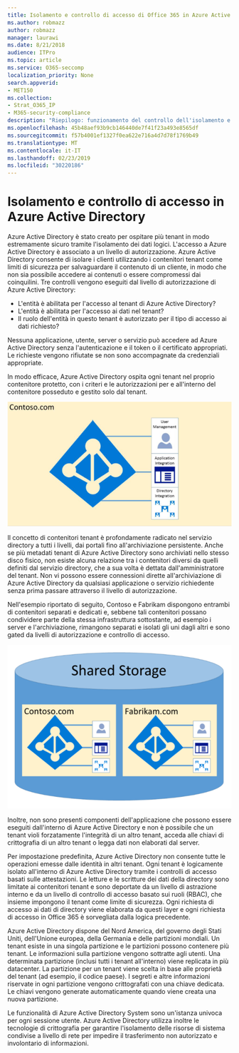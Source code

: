 ```yaml
---
title: Isolamento e controllo di accesso di Office 365 in Azure Active Directory
ms.author: robmazz
author: robmazz
manager: laurawi
ms.date: 8/21/2018
audience: ITPro
ms.topic: article
ms.service: O365-seccomp
localization_priority: None
search.appverid:
- MET150
ms.collection:
- Strat_O365_IP
- M365-security-compliance
description: "Riepilogo: funzionamento del controllo dell'isolamento e dell'accesso all'interno di Azure Active Directory."
ms.openlocfilehash: 45b48aef93b9cb146440de7f41f23a493e8565df
ms.sourcegitcommit: f57b4001ef1327f0ea622e716a4d7d78f1769b49
ms.translationtype: MT
ms.contentlocale: it-IT
ms.lasthandoff: 02/23/2019
ms.locfileid: "30220186"
---
```

# <a name="isolation-and-access-control-in-azure-active-directory"></a>Isolamento e controllo di accesso in Azure Active Directory

Azure Active Directory è stato creato per ospitare più tenant in modo estremamente sicuro tramite l'isolamento dei dati logici. L'accesso a Azure Active Directory è associato a un livello di autorizzazione. Azure Active Directory consente di isolare i clienti utilizzando i contenitori tenant come limiti di sicurezza per salvaguardare il contenuto di un cliente, in modo che non sia possibile accedere ai contenuti o essere compromessi dai coinquilini. Tre controlli vengono eseguiti dal livello di autorizzazione di Azure Active Directory:
- L'entità è abilitata per l'accesso al tenant di Azure Active Directory?
- L'entità è abilitata per l'accesso ai dati nel tenant?
- Il ruolo dell'entità in questo tenant è autorizzato per il tipo di accesso ai dati richiesto?

Nessuna applicazione, utente, server o servizio può accedere ad Azure Active Directory senza l'autenticazione e il token o il certificato appropriati. Le richieste vengono rifiutate se non sono accompagnate da credenziali appropriate.

In modo efficace, Azure Active Directory ospita ogni tenant nel proprio contenitore protetto, con i criteri e le autorizzazioni per e all'interno del contenitore posseduto e gestito solo dal tenant.
 
![Contenitore di Azure](media/office-365-isolation-azure-container.png)

Il concetto di contenitori tenant è profondamente radicato nel servizio directory a tutti i livelli, dai portali fino all'archiviazione persistente. Anche se più metadati tenant di Azure Active Directory sono archiviati nello stesso disco fisico, non esiste alcuna relazione tra i contenitori diversi da quelli definiti dal servizio directory, che a sua volta è dettata dall'amministratore del tenant. Non vi possono essere connessioni dirette all'archiviazione di Azure Active Directory da qualsiasi applicazione o servizio richiedente senza prima passare attraverso il livello di autorizzazione.

Nell'esempio riportato di seguito, Contoso e Fabrikam dispongono entrambi di contenitori separati e dedicati e, sebbene tali contenitori possano condividere parte della stessa infrastruttura sottostante, ad esempio i server e l'archiviazione, rimangono separati e isolati gli uni dagli altri e sono gated da livelli di autorizzazione e controllo di accesso.
 
![Contenitori dedicati di Azure](media/office-365-isolation-azure-dedicated-containers.png)

Inoltre, non sono presenti componenti dell'applicazione che possono essere eseguiti dall'interno di Azure Active Directory e non è possibile che un tenant violi forzatamente l'integrità di un altro tenant, acceda alle chiavi di crittografia di un altro tenant o legga dati non elaborati dal server.

Per impostazione predefinita, Azure Active Directory non consente tutte le operazioni emesse dalle identità in altri tenant. Ogni tenant è logicamente isolato all'interno di Azure Active Directory tramite i controlli di accesso basati sulle attestazioni. Le letture e le scritture dei dati della directory sono limitate ai contenitori tenant e sono deportate da un livello di astrazione interno e da un livello di controllo di accesso basato sui ruoli (RBAC), che insieme impongono il tenant come limite di sicurezza. Ogni richiesta di accesso ai dati di directory viene elaborata da questi layer e ogni richiesta di accesso in Office 365 è sorvegliata dalla logica precedente.

Azure Active Directory dispone del Nord America, del governo degli Stati Uniti, dell'Unione europea, della Germania e delle partizioni mondiali. Un tenant esiste in una singola partizione e le partizioni possono contenere più tenant. Le informazioni sulla partizione vengono sottratte agli utenti. Una determinata partizione (inclusi tutti i tenant all'interno) viene replicata in più datacenter. La partizione per un tenant viene scelta in base alle proprietà del tenant (ad esempio, il codice paese). I segreti e altre informazioni riservate in ogni partizione vengono crittografati con una chiave dedicata. Le chiavi vengono generate automaticamente quando viene creata una nuova partizione.

Le funzionalità di Azure Active Directory System sono un'istanza univoca per ogni sessione utente. Azure Active Directory utilizza inoltre le tecnologie di crittografia per garantire l'isolamento delle risorse di sistema condivise a livello di rete per impedire il trasferimento non autorizzato e involontario di informazioni.
